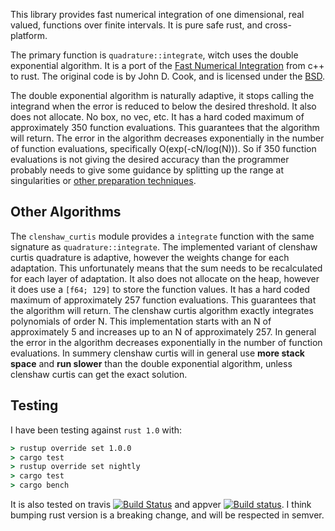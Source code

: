 This library provides fast numerical integration of one dimensional, real valued, functions over finite intervals. It is pure safe rust, and cross-platform. 

The primary function is `quadrature::integrate`, witch uses the double exponential algorithm. It is a port of the [Fast Numerical Integration](https://www.codeproject.com/kb/recipes/fastnumericalintegration.aspx) from c++ to rust. The original code is by John D. Cook, and is licensed under the [BSD](https://opensource.org/licenses/bsd-license.php).

The double exponential algorithm is naturally adaptive, it stops calling the integrand when the error is reduced to below the desired threshold. 
It also does not allocate. No box, no vec, etc. 
It has a hard coded maximum of approximately 350 function evaluations. This guarantees that the algorithm will return. 
The error in the algorithm decreases exponentially in the number of function evaluations, specifically O(exp(-cN/log(N))). So if 350 function evaluations is not giving the desired accuracy than the programmer probably needs to give some guidance by splitting up the range at singularities or [other preparation techniques](http://www.johndcook.com/blog/2012/02/21/care-and-treatment-of-singularities/).

Other Algorithms
----
The `clenshaw_curtis` module provides a `integrate` function with the same signature as `quadrature::integrate`. 
The implemented variant of clenshaw curtis quadrature is adaptive, however the weights change for each adaptation. This unfortunately means that the sum needs to be recalculated for each layer of adaptation. 
It also does not allocate on the heap, however it does use a `[f64; 129]` to store the function values. It has a hard coded maximum of approximately 257 function evaluations. This guarantees that the algorithm will return.
The clenshaw curtis algorithm exactly integrates polynomials of order N. This implementation starts with an N of approximately 5 and increases up to an N of approximately 257. In general the error in the algorithm decreases exponentially in the number of function evaluations. In summery clenshaw curtis will in general use **more stack space** and **run slower** than the double exponential algorithm, unless clenshaw curtis can get the exact solution.

Testing
----
I have been testing against `rust 1.0` with:
```cmd
> rustup override set 1.0.0
> cargo test
> rustup override set nightly
> cargo test
> cargo bench
```
It is also tested on travis [![Build Status](https://travis-ci.org/Eh2406/quadrature.svg?branch=master)](https://travis-ci.org/Eh2406/quadrature) and appver [![Build status](https://ci.appveyor.com/api/projects/status/8ua1boec122txy35?svg=true)](https://ci.appveyor.com/project/Eh2406/quadrature).
I think bumping rust version is a breaking change, and will be respected in semver.
